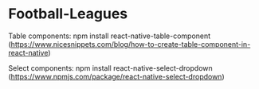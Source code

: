 # Football-Leagues

Table components:
npm install react-native-table-component (https://www.nicesnippets.com/blog/how-to-create-table-component-in-react-native)

Select components: 
npm install react-native-select-dropdown (https://www.npmjs.com/package/react-native-select-dropdown)